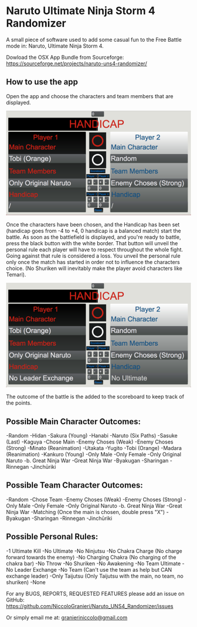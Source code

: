 # Naruto Ultimate Ninja Storm 4 Randomizer
A small piece of software used to add some casual fun to the Free Battle mode in: Naruto, Ultimate Ninja Storm 4.

Dowload the OSX App Bundle from Sourceforge: https://sourceforge.net/projects/naruto-uns4-randomizer/

## How to use the app

Open the app and choose the characters and team members that are displayed.

![alt text](https://github.com/NiccoloGranieri/Naruto_UNS4_Randomizer/blob/master/ScreenShots/Screen%202.png "Screenshot 1")

Once the characters have been chosen, and the Handicap has been set (handicap goes from -4 to +4, 0 handicap is a balanced match) start the battle. As soon as the battlefield is displayed, and you're ready to battle, press the black button with the white border. That button will unveil the personal rule each player will have to respect throughout the whole fight. Going against that rule is considered a loss. You unveil the personal rule only once the match has started in order not to influence the characters choice. (No Shuriken will inevitably make the player avoid characters like Temari).

![alt text](https://github.com/NiccoloGranieri/Naruto_UNS4_Randomizer/blob/master/ScreenShots/Screen%203.png "Screenshot 1")

The outcome of the battle is the added to the scoreboard to keep track of the points.

## Possible Main Character Outcomes:

-Random
-Hidan
-Sakura (Young)
-Hanabi
-Naruto (Six Paths)
-Sasuke (Last)
-Kaguya
-Chose Main
-Enemy Choses (Weak)
-Enemy Choses (Strong)
-Minato (Reanimation)
-Utakata
-Yugito
-Tobi (Orange)
-Madara (Reanimation)
-Kankuro (Young)
-Only Male
-Only Female
-Only Original Naruto
-b. Great Ninja War
-Great Ninja War
-Byakugan
-Sharingan
-Rinnegan
-Jinchūriki

## Possible Team Character Outcomes:

-Random
-Chose Team
-Enemy Choses (Weak)
-Enemy Choses (Strong)
-Only Male
-Only Female
-Only Original Naruto
-b. Great Ninja War
-Great Ninja War
-Matching (Once the main is chosen, double press "X")
-Byakugan
-Sharingan
-Rinnegan
-Jinchūriki

## Possible Personal Rules:

-1 Ultimate Kill
-No Ultimate
-No Ninjutsu
-No Chakra Charge (No charge forward towards the enemy)
-No Charging Chakra (No charging of the chakra bar)
-No Throw
-No Shuriken
-No Awakening
-No Team Ultimate
-No Leader Exchange
-No Team (Can't use the team as help but CAN exchange leader)
-Only Taijutsu (Only Taijutsu with the main, no team, no shuriken)
-None

For any BUGS, REPORTS, REQUESTED FEATURES please add an issue on GitHub: https://github.com/NiccoloGranieri/Naruto_UNS4_Randomizer/issues

Or simply email me at: granieriniccolo@gmail.com

